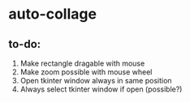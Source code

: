 # auto-collage

## to-do:

1. Make rectangle dragable with mouse
2. Make zoom possible with mouse wheel
3. Open tkinter window always in same position
4. Always select tkinter window if open (possible?)
